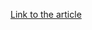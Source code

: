[Link to the article](https://www.cisa.gov/news-events/alerts/2025/08/27/cisa-and-partners-release-joint-advisory-countering-chinese-state-sponsored-actors-compromise)
